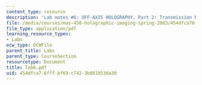 ```yaml
---
content_type: resource
description: 'Lab notes #6: OFF-AXIS HOLOGRAPHY. Part 2: Transmission Masters'
file: /media/courses/mas-450-holographic-imaging-spring-2003/454dfca76fffbf69c7423b0818536a30_lab6.pdf
file_type: application/pdf
learning_resource_types:
- Labs
ocw_type: OCWFile
parent_title: Labs
parent_type: CourseSection
resourcetype: Document
title: lab6.pdf
uid: 454dfca7-6fff-bf69-c742-3b0818536a30
---
```

